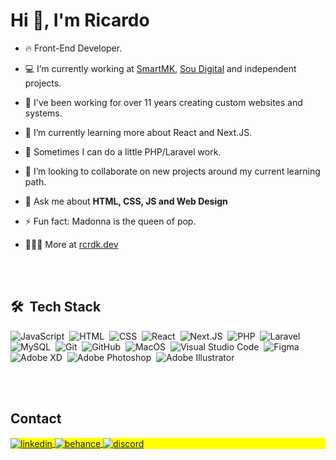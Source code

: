 <h1 align="left">Hi 👋, I'm Ricardo</h1>
<!-- <p align="left"> <img src="https://komarev.com/ghpvc/?username=rcrdk&color=yellow" alt="Profile views" /> </p> -->

- 🔥 Front-End Developer.
  
- 💻 I’m currently working at [SmartMK](http://smartmk.com.br), [Sou Digital](http://sou.digital) and independent projects.

- 🎨 I've been working for over 11 years creating custom websites and systems.
  
- 🚀 I’m currently learning more about React and Next.JS.

- 👻 Sometimes I can do a little PHP/Laravel work.
  
- 👀 I’m looking to collaborate on new projects around my current learning path.

- 💬 Ask me about **HTML, CSS, JS and Web Design**

- ⚡ Fun fact: Madonna is the queen of pop.

- 🧑🏼‍💻 More at [rcrdk.dev](https://rcrdk.dev)

<br><br>

## 🛠 &nbsp;Tech Stack

![JavaScript](https://img.shields.io/badge/-JavaScript-05122A?style=flat&logo=javascript)&nbsp;
![HTML](https://img.shields.io/badge/-HTML-05122A?style=flat&logo=HTML5)&nbsp;
![CSS](https://img.shields.io/badge/-CSS-05122A?style=flat&logo=CSS3&logoColor=1572B6)&nbsp;
![React](https://img.shields.io/badge/-React-05122A?style=flat&logo=react)&nbsp;
![Next.JS](https://img.shields.io/badge/-Next.JS-05122A?style=flat&logo=next.js)&nbsp;
![PHP](https://img.shields.io/badge/-PHP-05122A?style=flat&logo=php)&nbsp;
![Laravel](https://img.shields.io/badge/-Laravel-05122A?style=flat&logo=laravel)&nbsp;
![MySQL](https://img.shields.io/badge/-MySQL-05122A?style=flat&logo=mysql)&nbsp;
![Git](https://img.shields.io/badge/-Git-05122A?style=flat&logo=git)&nbsp;
![GitHub](https://img.shields.io/badge/-GitHub-05122A?style=flat&logo=github)&nbsp;
![MacOS](https://img.shields.io/badge/-MacOS-05122A?style=flat&logo=macos)&nbsp;
![Visual Studio Code](https://img.shields.io/badge/-Visual%20Studio%20Code-05122A?style=flat&logo=visual-studio-code&logoColor=007ACC)&nbsp;
![Figma](https://img.shields.io/badge/-Figma-05122A?style=flat&logo=figma)&nbsp;
![Adobe XD](https://img.shields.io/badge/-Adobe%20XD-05122A?style=flat&logo=adobeXD)&nbsp;
![Adobe Photoshop](https://img.shields.io/badge/-Adobe%20Photoshop-05122A?style=flat&logo=adobephotoshop)&nbsp;
![Adobe Illustrator](https://img.shields.io/badge/-Adobe%20Illustrator-05122A?style=flat&logo=adobeillustrator)&nbsp;

<br><br>

## Contact

<p align="left" style="background:yellow">
  <a href="https://linkedin.com/in/rcrdk" target="_blank">
    <img align="center" src="https://img.shields.io/badge/-rcrdk-05122A?style=flat&logo=linkedin" alt="linkedin"/>
  </a>
  <a href="https://behance.net/rcrdk" target="_blank">
    <img align="center" src="https://img.shields.io/badge/-rcrdk-05122A?style=flat&logo=behance" alt="behance"/>
  </a>
  <a href="https://discordapp.com/channels/@rcrdk/#4426" target="_blank">
    <img align="center" src="https://img.shields.io/badge/-rcrdk-05122A?style=flat&logo=discord" alt="discord"/>
  </a>
</p>
